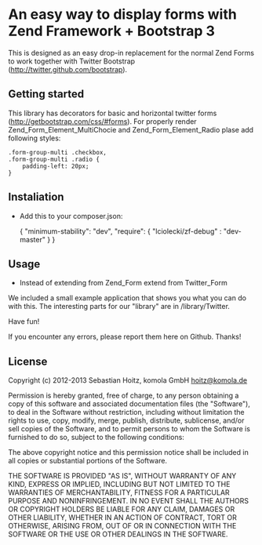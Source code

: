 An easy way to display forms with Zend Framework + Bootstrap 3
============================================================

This is designed as an easy drop-in replacement for the normal Zend Forms to
work together with Twitter Bootstrap (http://twitter.github.com/bootstrap).

Getting started
---------------

This library has decorators for basic and horizontal twitter forms (http://getbootstrap.com/css/#forms). For properly render Zend_Form_Element_MultiChocie and Zend_Form_Element_Radio plase add following styles:

    .form-group-multi .checkbox,
    .form-group-multi .radio {
        padding-left: 20px;
    }

Instaliation
------------

* Add this to your composer.json:

    {
        "minimum-stability": "dev",
        "require": {
            "lciolecki/zf-debug" : "dev-master"
        }
    }

Usage
-----

* Instead of extending from Zend\_Form extend from Twitter\_Form

We included a small example application that shows you what you can do with
this.
The interesting parts for our "library" are in /library/Twitter.

Have fun!

If you encounter any errors, please report them here on Github. Thanks!

License
-------

Copyright (c) 2012-2013 Sebastian Hoitz, komola GmbH <hoitz@komola.de>

Permission is hereby granted, free of charge, to any person obtaining a copy of this software and associated documentation files (the "Software"), to deal in the Software without restriction, including without limitation the rights to use, copy, modify, merge, publish, distribute, sublicense, and/or sell copies of the Software, and to permit persons to whom the Software is furnished to do so, subject to the following conditions:

The above copyright notice and this permission notice shall be included in all copies or substantial portions of the Software.

THE SOFTWARE IS PROVIDED "AS IS", WITHOUT WARRANTY OF ANY KIND, EXPRESS OR IMPLIED, INCLUDING BUT NOT LIMITED TO THE WARRANTIES OF MERCHANTABILITY, FITNESS FOR A PARTICULAR PURPOSE AND NONINFRINGEMENT. IN NO EVENT SHALL THE AUTHORS OR COPYRIGHT HOLDERS BE LIABLE FOR ANY CLAIM, DAMAGES OR OTHER LIABILITY, WHETHER IN AN ACTION OF CONTRACT, TORT OR OTHERWISE, ARISING FROM, OUT OF OR IN CONNECTION WITH THE SOFTWARE OR THE USE OR OTHER DEALINGS IN THE SOFTWARE.